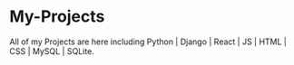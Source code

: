 # My-Projects
All of my Projects are here including Python | Django | React | JS | HTML | CSS | MySQL | SQLite.
